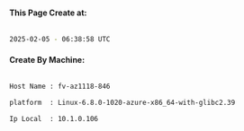 
   
#### This Page Create at:

```bash

2025-02-05 - 06:38:58 UTC

```

#### Create By Machine:

```bash

Host Name : fv-az1118-846

platform  : Linux-6.8.0-1020-azure-x86_64-with-glibc2.39

Ip Local  : 10.1.0.106

```

